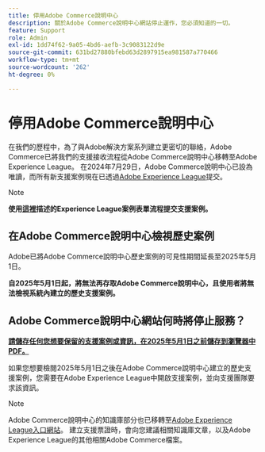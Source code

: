 ```yaml
---
title: 停用Adobe Commerce說明中心
description: 關於Adobe Commerce說明中心網站停止運作，您必須知道的一切。
feature: Support
role: Admin
exl-id: 1dd74f62-9a05-4bd6-aefb-3c9083122d9e
source-git-commit: 631bd27880bfebd63d2897915ea981587a770466
workflow-type: tm+mt
source-wordcount: '262'
ht-degree: 0%

---
```


# 停用Adobe Commerce說明中心

在我們的歷程中，為了與Adobe解決方案系列建立更密切的聯絡，Adobe Commerce已將我們的支援接收流程從Adobe Commerce說明中心移轉至Adobe Experience League。
在2024年7月29日，Adobe Commerce說明中心已設為唯讀，而所有新支援案例現在已透過[Adobe Experience League](https://experienceleague.adobe.com/)提交。

>[!NOTE]
>
>**使用[這裡](https://experienceleague.adobe.com/en/docs/commerce-knowledge-base/kb/help-center-guide/magento-help-center-user-guide?lang=en#what-is-experience-support)描述的Experience League案例表單流程提交支援案例。**

## 在Adobe Commerce說明中心檢視歷史案例

Adobe已將Adobe Commerce說明中心歷史案例的可見性期間延長至2025年5月1日。

**自2025年5月1日起，將無法再存取Adobe Commerce說明中心，且使用者將無法檢視系統內建立的歷史支援案例。**

## Adobe Commerce說明中心網站何時將停止服務？

**<u>請儲存任何您想要保留的支援案例或資訊，在2025年5月1日之前儲存到瀏覽器中PDF。</u>**

如果您想要檢閱2025年5月1日之後在Adobe Commerce說明中心建立的歷史支援案例，您需要在Adobe Experience League中開啟支援案例，並向支援團隊要求該資訊。

>[!NOTE]
>
>Adobe Commerce說明中心的知識庫部分也已移轉至[Adobe Experience League入口網站](https://experienceleague.adobe.com/)。 建立支援票證時，會向您建議相關知識庫文章，以及Adobe Experience League的其他相關Adobe Commerce檔案。
